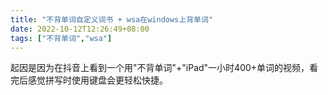 ```yaml
---
title: "不背单词自定义词书 + wsa在windows上背单词"
date: 2022-10-12T12:26:49+08:00
tags: ["不背单词","wsa"]
---
```


起因是因为在抖音上看到一个用"不背单词"+"iPad"一小时400+单词的视频，看完后感觉拼写时使用键盘会更轻松快捷。
